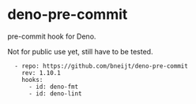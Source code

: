 # deno-pre-commit

pre-commit hook for Deno.

Not for public use yet, still have to be tested.

```
  - repo: https://github.com/bneijt/deno-pre-commit
    rev: 1.10.1
    hooks:
      - id: deno-fmt
      - id: deno-lint
```
